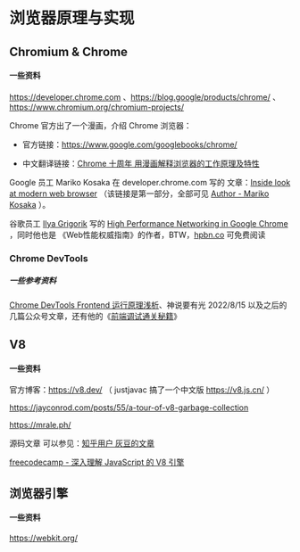 # 浏览器原理与实现



## Chromium & Chrome

#### 一些资料

https://developer.chrome.com 、https://blog.google/products/chrome/ 、https://www.chromium.org/chromium-projects/

Chrome 官方出了一个漫画，介绍 Chrome 浏览器：

- 官方链接：https://www.google.com/googlebooks/chrome/

- 中文翻译链接：[Chrome 十周年 用漫画解释浏览器的工作原理及特性 ](https://www.sohu.com/a/251641026_609503)




Google 员工 Mariko Kosaka 在 developer.chrome.com 写的 文章：[Inside look at modern web browser](https://developer.chrome.com/blog/inside-browser-part1/) （该链接是第一部分，全部可见 [Author - Mariko Kosaka](https://developer.chrome.com/authors/kosamari/) ）。

谷歌员工 [Ilya Grigorik](https://www.igvita.com/) 写的 [High Performance Networking in Google Chrome](https://www.igvita.com/posa/high-performance-networking-in-google-chrome/) ，同时他也是 《Web性能权威指南》的作者，BTW，[hpbn.co](https://hpbn.co/?utm_source=igvita&utm_medium=referral&utm_campaign=igvita-homepage) 可免费阅读



### Chrome DevTools

##### 一些参考资料

[Chrome DevTools Frontend 运行原理浅析](https://zhaomenghuan.js.org/blog/chrome-devtools-frontend-analysis-of-principle.html)、神说要有光 2022/8/15 以及之后的几篇公众号文章，还有他的《[前端调试通关秘籍](https://juejin.cn/book/7070324244772716556/section)》



## V8

#### 一些资料

官方博客：https://v8.dev/ （ justjavac 搞了一个中文版 https://v8.js.cn/ ）

https://jayconrod.com/posts/55/a-tour-of-v8-garbage-collection

https://mrale.ph/

源码文章 可以参见：[知乎用户 灰豆的文章](https://www.zhihu.com/people/v8blink/posts)

[freecodecamp - 深入理解 JavaScript 的 V8 引擎](https://chinese.freecodecamp.org/news/javascript-under-the-hood-v8/)



## 浏览器引擎

#### 一些资料

https://webkit.org/